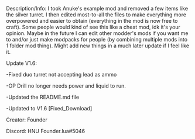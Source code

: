 Description/Info: I took Anuke's example mod and removed a few items like the silver turret. I then edited most-to-all the files to make everything more overpowered and easier to obtain (everything in the mod is now free to craft). Some people would kind of see this like a cheat mod, idk it's your opinion. Maybe in the future I can edit other modder's mods if you want me to and/or just make modpacks for people (by combining multiple mods into 1 folder mod thing). Might add new things in a much later update if I feel like it.



Update V1.6:

-Fixed duo turret not accepting lead as ammo

-OP Drill no longer needs power and liquid to run.

-Updated the README.md file

-Updated to V1.6
[Fixed_Download]


Creator: Founder

Discord: HNU Founder.lua#5046
